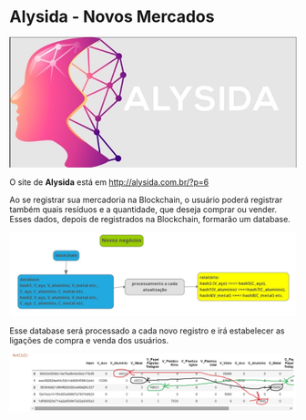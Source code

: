# Alysida - Novos Mercados

![Alysyda](alysida.jpg)

O site de **Alysida** está em http://alysida.com.br/?p=6

Ao se registrar sua mercadoria na Blockchain, o usuário poderá registrar também quais resíduos e a quantidade, que deseja comprar ou vender. Esses dados, depois de registrados na Blockchain, formarão um database.

![novosmercados2](novosmercados2.jpg)

Esse database será processado a cada novo registro e irá estabelecer as ligações de compra e venda dos usuários. 

![novosmercados](novosmercados.jpg)
